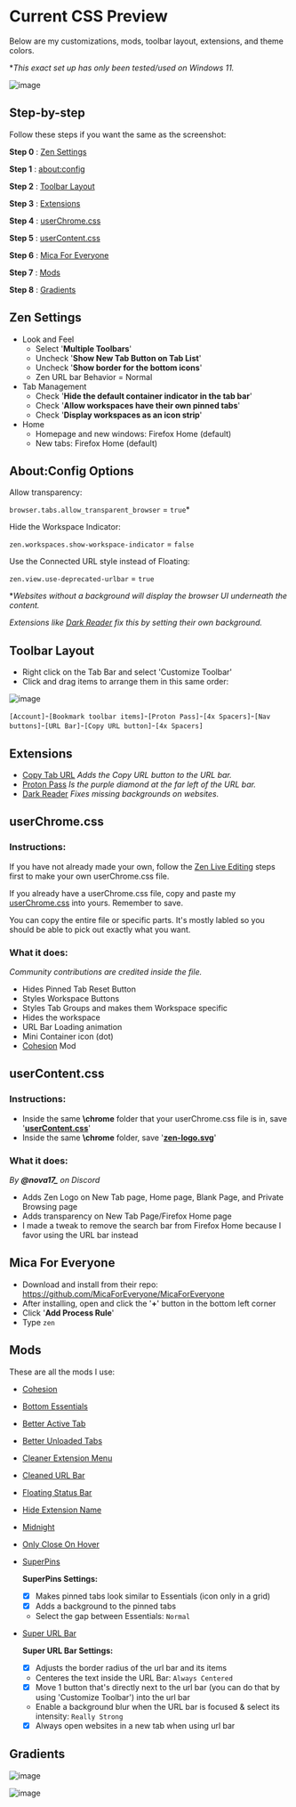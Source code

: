 # Current CSS Preview

Below are my customizations, mods, toolbar layout, extensions, and theme colors.

**This exact set up has only been tested/used on Windows 11.*

![image](https://github.com/user-attachments/assets/6cf3eba9-db78-41f1-8ea3-8d193d096f61)

## Step-by-step

Follow these steps if you want the same as the screenshot:

__Step 0__ : [Zen Settings](https://github.com/TheBigWazz/ZenThemes/tree/main/Zen-current-theme#Zen-Settings)

__Step 1__ : [about:config](https://github.com/TheBigWazz/ZenThemes/tree/main/Zen-current-theme#aboutconfig-options)

__Step 2__ : [Toolbar Layout](https://github.com/TheBigWazz/ZenThemes/tree/main/Zen-current-theme#toolbar-layout)

__Step 3__ : [Extensions](https://github.com/TheBigWazz/ZenThemes/tree/main/Zen-current-theme#extensions)

__Step 4__ : [userChrome.css](https://github.com/TheBigWazz/ZenThemes/tree/main/Zen-current-theme#userchrome.css)

__Step 5__ : [userContent.css](https://github.com/TheBigWazz/ZenThemes/tree/main/Zen-current-theme#usercontent.css)

__Step 6__ : [Mica For Everyone](https://github.com/TheBigWazz/ZenThemes/tree/main/Zen-current-theme#mica-for-everyone)

__Step 7__ : [Mods](https://github.com/TheBigWazz/ZenThemes/tree/main/Zen-current-theme#mods)

__Step 8__ : [Gradients](https://github.com/TheBigWazz/ZenThemes/tree/main/Zen-current-theme#gradients)

## Zen Settings

- Look and Feel 
  - Select '__Multiple Toolbars__'
  - Uncheck '__Show New Tab Button on Tab List__'
  - Uncheck '__Show border for the bottom icons__'
  - Zen URL bar Behavior = Normal
- Tab Management
  - Check '__Hide the default container indicator in the tab bar__'
  - Check '__Allow workspaces have their own pinned tabs__'
  - Check '__Display workspaces as an icon strip__'
- Home 
  - Homepage and new windows: Firefox Home (default)
  - New tabs: Firefox Home (default)


## About:Config Options

Allow transparency:

```browser.tabs.allow_transparent_browser``` = ```true```*

Hide the Workspace Indicator:

```zen.workspaces.show-workspace-indicator``` = ```false```

Use the Connected URL style instead of Floating:

```zen.view.use-deprecated-urlbar``` = ```true```

**Websites without a background will display the browser UI underneath the content.*

*Extensions like [Dark Reader](https://addons.mozilla.org/en-US/firefox/addon/darkreader/?utm_source=addons.mozilla.org&utm_medium=referral&utm_content=search) fix this by setting their own background.*

## Toolbar Layout

- Right click on the Tab Bar and select 'Customize Toolbar'
- Click and drag items to arrange them in this same order:

![image](https://github.com/user-attachments/assets/bf7919db-9e69-4aa5-8bfb-2a21d8da7813)

```[Account]```-```[Bookmark toolbar items]```-```[Proton Pass]```-```[4x Spacers]```-```[Nav buttons]```-```[URL Bar]```-```[Copy URL button]```-```[4x Spacers]```

## Extensions
* [Copy Tab URL](https://addons.mozilla.org/en-US/firefox/addon/zen-copy-tab-url/) *Adds the Copy URL button to the URL bar.*
* [Proton Pass](https://addons.mozilla.org/en-US/firefox/addon/proton-pass/) *Is the purple diamond at the far left of the URL bar.*
* [Dark Reader](https://addons.mozilla.org/en-US/firefox/addon/darkreader/?utm_source=addons.mozilla.org&utm_medium=referral&utm_content=search) *Fixes missing backgrounds on websites.*

## userChrome.css

### Instructions:

If you have not already made your own, follow the [Zen Live Editing](https://docs.zen-browser.app/guides/live-editing) steps first to make your own userChrome.css file.

If you already have a userChrome.css file, copy and paste my [userChrome.css]() into yours. Remember to save. 

You can copy the entire file or specific parts. It's mostly labled so you should be able to pick out exactly what you want. 

### What it does:
*Community contributions are credited inside the file.*

- Hides Pinned Tab Reset Button
- Styles Workspace Buttons
- Styles Tab Groups and makes them Workspace specific
- Hides the workspace 
- URL Bar Loading animation
- Mini Container icon (dot)
- [Cohesion]() Mod

## userContent.css

### Instructions:

- Inside the same __\chrome__ folder that your userChrome.css file is in, save '__[userContent.css]()__'
- Inside the same __\chrome__ folder, save '__[zen-logo.svg]()__'

### What it does:

*By **@nova17_** on Discord*

- Adds Zen Logo on New Tab page, Home page, Blank Page, and Private Browsing page
- Adds transparency on New Tab Page/Firefox Home page
- I made a tweak to remove the search bar from Firefox Home because I favor using the URL bar instead

## Mica For Everyone

- Download and install from their repo: https://github.com/MicaForEveryone/MicaForEveryone
- After installing, open and click the '__+__' button in the bottom left corner
- Click '__Add Process Rule__'
- Type ```zen```


## Mods
These are all the mods I use:

* [Cohesion](https://github.com/TheBigWazz/ZenThemes/tree/main/Cohesion)
* [Bottom Essentials](https://zen-browser.app/mods/477bc813-c333-4747-813e-00e0420ceec0)
* [Better Active Tab](https://zen-browser.app/mods/d8b79d4a-6cba-4495-9ff6-d6d30b0e94fe)
* [Better Unloaded Tabs](https://zen-browser.app/mods/f7c71d9a-bce2-420f-ae44-a64bd92975ab)
* [Cleaner Extension Menu](https://zen-browser.app/mods/1e86cf37-a127-4f24-b919-d265b5ce29a0)
* [Cleaned URL Bar](https://zen-browser.app/mods/a5f6a231-e3c8-4ce8-8a8e-3e93efd6adec)
* [Floating Status Bar](https://zen-browser.app/mods/906c6915-5677-48ff-9bfc-096a02a72379)
* [Hide Extension Name](https://zen-browser.app/mods/cb15abdb-0514-4e09-8ce5-722cf1f4a20f)
* [Midnight](https://zen-browser.app/mods/5ca67725-1f43-4ff2-9fcf-0c59af71c73a)
* [Only Close On Hover](https://zen-browser.app/mods/4596d8f9-f0b7-4aeb-aa92-851222dc1888)
* [SuperPins](https://zen-browser.app/mods/ad97bb70-0066-4e42-9b5f-173a5e42c6fc)

  **SuperPins Settings:**
  * [x] Makes pinned tabs look similar to Essentials (icon only in a grid)
  * [x] Adds a background to the pinned tabs
  * Select the gap between Essentials: ```Normal```
* [Super URL Bar](https://zen-browser.app/mods/d93e67f8-e5e1-401e-9b82-f9d5bab231e6)

  **Super URL Bar Settings:**
  * [x] Adjusts the border radius of the url bar and its items
  * Centeres the text inside the URL Bar: ```Always Centered```
  * [x] Move 1 button that's directly next to the url bar (you can do that by using 'Customize Toolbar') into the url bar
  * Enable a background blur when the URL bar is focused & select its intensity: ```Really Strong```
  * [x] Always open websites in a new tab when using url bar

## Gradients

![image](https://github.com/user-attachments/assets/fb165906-7601-4421-8a52-40b8dc3441e9)

![image](https://github.com/user-attachments/assets/db37488d-a723-41d2-9ff2-ff7e21459608)